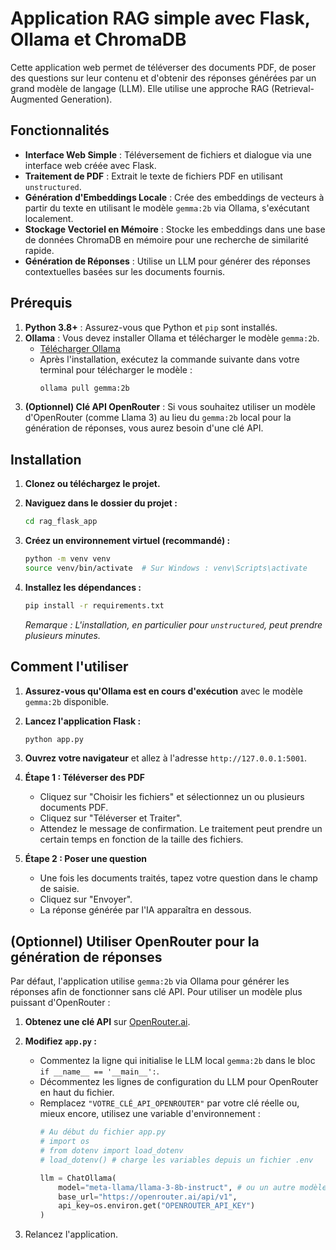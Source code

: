 # Application RAG simple avec Flask, Ollama et ChromaDB

Cette application web permet de téléverser des documents PDF, de poser des questions sur leur contenu et d'obtenir des réponses générées par un grand modèle de langage (LLM). Elle utilise une approche RAG (Retrieval-Augmented Generation).

## Fonctionnalités

- **Interface Web Simple** : Téléversement de fichiers et dialogue via une interface web créée avec Flask.
- **Traitement de PDF** : Extrait le texte de fichiers PDF en utilisant `unstructured`.
- **Génération d'Embeddings Locale** : Crée des embeddings de vecteurs à partir du texte en utilisant le modèle `gemma:2b` via Ollama, s'exécutant localement.
- **Stockage Vectoriel en Mémoire** : Stocke les embeddings dans une base de données ChromaDB en mémoire pour une recherche de similarité rapide.
- **Génération de Réponses** : Utilise un LLM pour générer des réponses contextuelles basées sur les documents fournis.

## Prérequis

1.  **Python 3.8+** : Assurez-vous que Python et `pip` sont installés.
2.  **Ollama** : Vous devez installer Ollama et télécharger le modèle `gemma:2b`.
    - [Télécharger Ollama](https://ollama.com/)
    - Après l'installation, exécutez la commande suivante dans votre terminal pour télécharger le modèle :
      ```bash
      ollama pull gemma:2b
      ```
3.  **(Optionnel) Clé API OpenRouter** : Si vous souhaitez utiliser un modèle d'OpenRouter (comme Llama 3) au lieu du `gemma:2b` local pour la génération de réponses, vous aurez besoin d'une clé API.

## Installation

1.  **Clonez ou téléchargez le projet.**

2.  **Naviguez dans le dossier du projet :**
    ```bash
    cd rag_flask_app
    ```

3.  **Créez un environnement virtuel (recommandé) :**
    ```bash
    python -m venv venv
    source venv/bin/activate  # Sur Windows : venv\Scripts\activate
    ```

4.  **Installez les dépendances :**
    ```bash
    pip install -r requirements.txt
    ```
    *Remarque : L'installation, en particulier pour `unstructured`, peut prendre plusieurs minutes.*

## Comment l'utiliser

1.  **Assurez-vous qu'Ollama est en cours d'exécution** avec le modèle `gemma:2b` disponible.

2.  **Lancez l'application Flask :**
    ```bash
    python app.py
    ```

3.  **Ouvrez votre navigateur** et allez à l'adresse `http://127.0.0.1:5001`.

4.  **Étape 1 : Téléverser des PDF**
    - Cliquez sur "Choisir les fichiers" et sélectionnez un ou plusieurs documents PDF.
    - Cliquez sur "Téléverser et Traiter".
    - Attendez le message de confirmation. Le traitement peut prendre un certain temps en fonction de la taille des fichiers.

5.  **Étape 2 : Poser une question**
    - Une fois les documents traités, tapez votre question dans le champ de saisie.
    - Cliquez sur "Envoyer".
    - La réponse générée par l'IA apparaîtra en dessous.

## (Optionnel) Utiliser OpenRouter pour la génération de réponses

Par défaut, l'application utilise `gemma:2b` via Ollama pour générer les réponses afin de fonctionner sans clé API. Pour utiliser un modèle plus puissant d'OpenRouter :

1.  **Obtenez une clé API** sur [OpenRouter.ai](https://openrouter.ai/).

2.  **Modifiez `app.py` :**
    - Commentez la ligne qui initialise le LLM local `gemma:2b` dans le bloc `if __name__ == '__main__':`.
    - Décommentez les lignes de configuration du LLM pour OpenRouter en haut du fichier.
    - Remplacez `"VOTRE_CLÉ_API_OPENROUTER"` par votre clé réelle ou, mieux encore, utilisez une variable d'environnement :
      ```python
      # Au début du fichier app.py
      # import os
      # from dotenv import load_dotenv
      # load_dotenv() # charge les variables depuis un fichier .env

      llm = ChatOllama(
          model="meta-llama/llama-3-8b-instruct", # ou un autre modèle
          base_url="https://openrouter.ai/api/v1",
          api_key=os.environ.get("OPENROUTER_API_KEY")
      )
      ```
3.  Relancez l'application.